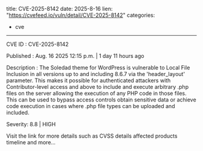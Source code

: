  
title: CVE-2025-8142
date: 2025-8-16
lien: "https://cvefeed.io/vuln/detail/CVE-2025-8142"
categories:
  - cve
---

CVE ID : CVE-2025-8142

Published :  Aug. 16
2025
12:15 p.m. | 1 day
11 hours ago

Description : The Soledad theme for WordPress is vulnerable to Local File Inclusion in all versions up to
and including
8.6.7 via the 'header_layout' parameter. This makes it possible for authenticated attackers
with Contributor-level access and above
to include and execute arbitrary .php files on the server
allowing the execution of any PHP code in those files. This can be used to bypass access controls
obtain sensitive data
or achieve code execution in cases where .php file types can be uploaded and included.

Severity: 8.8 | HIGH

Visit the link for more details
such as CVSS details
affected products
timeline
and more...
